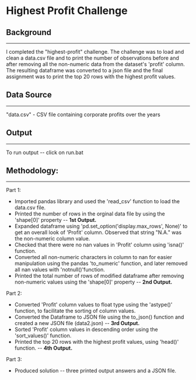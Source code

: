 # Highest Profit Challenge

## Background
___

I completed the "highest-profit" challenge. The challenge was to load and clean a data.csv file and to print the number of observations before and after removing all the non-numeric data from the dataset's 'profit' column. The resulting dataframe was converted to a json file and the final assignment was to print the top 20 rows with the highest profit values. 

## Data Source
___

"data.csv" - CSV file containing corporate profits over the years

## Output
___

To run output -- click on run.bat

## Methodology:
___

Part 1:
* Imported pandas library and used the 'read_csv' function to load the data.csv file. 
* Printed the number of rows in the orginal data file by using the 'shape[0]' property -- **1st Output.** 
* Expanded dataframe using 'pd.set_option('display.max_rows', None)' to get an overall look of 'Profit' column. Observed that string "N.A." was the non-numeric column value.
* Checked that there were no nan values in 'Profit' column using 'isna()' function.
* Converted all non-numeric characters in column to nan for easier manipulation using the pandas 'to_numeric' function, and later removed all nan values with 'notnull()'function.
* Printed the total number of rows of modified dataframe after removing non-numeric values using the 'shape[0]' property -- **2nd Output.**

Part 2: 
* Converted 'Profit' column values to float type using the 'astype()' function, to facilitate the sorting of column values.
* Converted the Dataframe to JSON file using the to_json() function and created a new JSON file (data2.json) -- **3rd Output.**
* Sorted 'Profit' column values in descending order using the 'sort_values()' function.
* Printed the top 20 rows with the highest profit values, using 'head()' function. -- **4th Output.**

Part 3:
* Produced solution -- three printed output answers and a JSON file. 
